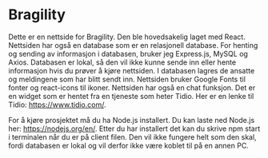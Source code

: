 # Bragility

Dette er en nettside for Bragility. Den ble hovedsakelig laget med React. Nettsiden har også en database som er en relasjonell database. For henting og sending av informasjon i databasen, bruker jeg Express.js, MySQL og Axios. Databasen er lokal, så den vil ikke kunne sende inn eller hente informasjon hvis du prøver å kjøre nettsiden. I databasen lagres de ansatte og meldingene som har blitt sendt inn. Nettsiden bruker Google Fonts til fonter og react-icons til ikoner. Nettsiden har også en chat funksjon. Det er en widget som er hentet fra en tjeneste som heter Tidio. Her er en lenke til Tidio: https://www.tidio.com/.

For å kjøre prosjektet må du ha Node.js installert. Du kan laste ned Node.js her: https://nodejs.org/en/. Etter du har installert det kan du skrive npm start i terminalen når du er på client filen. Den vil ikke fungere helt som den skal, fordi databasen er lokal og vil derfor ikke være koblet til på en annen PC.
